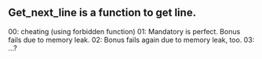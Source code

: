 ## Get_next_line is a function to get line.

00: cheating (using forbidden function)
01: Mandatory is perfect. Bonus fails due to memory leak.
02: Bonus fails again due to memory leak, too.
03: ...?
